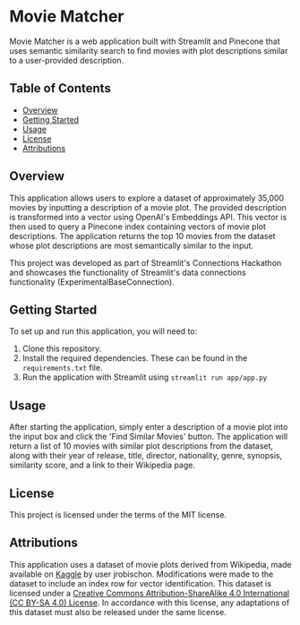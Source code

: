 # Movie Matcher 

Movie Matcher is a web application built with Streamlit and Pinecone that uses semantic similarity search to find movies with plot descriptions similar to a user-provided description.

## Table of Contents

- [Overview](#overview)
- [Getting Started](#getting-started)
- [Usage](#usage)
- [License](#license)
- [Attributions](#attributions)

## Overview

This application allows users to explore a dataset of approximately 35,000 movies by inputting a description of a movie plot. The provided description is transformed into a vector using OpenAI's Embeddings API. This vector is then used to query a Pinecone index containing vectors of movie plot descriptions. The application returns the top 10 movies from the dataset whose plot descriptions are most semantically similar to the input.

This project was developed as part of Streamlit's Connections Hackathon and showcases the functionality of Streamlit's data connections functionality (ExperimentalBaseConnection).

## Getting Started

To set up and run this application, you will need to:

1. Clone this repository.
2. Install the required dependencies. These can be found in the `requirements.txt` file.
3. Run the application with Streamlit using `streamlit run app/app.py`

## Usage

After starting the application, simply enter a description of a movie plot into the input box and click the 'Find Similar Movies' button. The application will return a list of 10 movies with similar plot descriptions from the dataset, along with their year of release, title, director, nationality, genre, synopsis, similarity score, and a link to their Wikipedia page.

## License

This project is licensed under the terms of the MIT license.

## Attributions

This application uses a dataset of movie plots derived from Wikipedia, made available on [Kaggle](https://www.kaggle.com/datasets/jrobischon/wikipedia-movie-plots) by user jrobischon. Modifications were made to the dataset to include an index row for vector identification. This dataset is licensed under a [Creative Commons Attribution-ShareAlike 4.0 International (CC BY-SA 4.0) License](https://creativecommons.org/licenses/by-sa/4.0/). In accordance with this license, any adaptations of this dataset must also be released under the same license.
